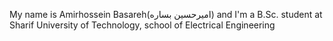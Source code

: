 
My name is Amirhossein Basareh(امیرحسین بساره) and I'm a B.Sc. student at Sharif University of Technology, school of Electrical Engineering
